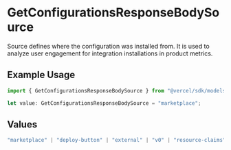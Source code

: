 # GetConfigurationsResponseBodySource

Source defines where the configuration was installed from. It is used to analyze user engagement for integration installations in product metrics.

## Example Usage

```typescript
import { GetConfigurationsResponseBodySource } from "@vercel/sdk/models/getconfigurationsop.js";

let value: GetConfigurationsResponseBodySource = "marketplace";
```

## Values

```typescript
"marketplace" | "deploy-button" | "external" | "v0" | "resource-claims"
```